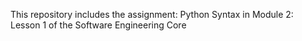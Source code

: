 This repository includes the assignment: Python Syntax in Module 2: Lesson 1 of the Software Engineering Core